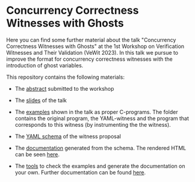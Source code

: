 # Concurrency Correctness Witnesses with Ghosts

Here you can find some further material about the talk "Concurrency Correctness Witnesses with Ghosts" at the 1st Workshop on Verification Witnesses and Their Validation (VeWit 2023). In this talk we pursue to improve the format for concurrency correctness witnesses with the introduction of ghost variables.

This repository contains the following materials:

* The [abstract](Abstract.pdf) submitted to the workshop

* The [slides](Slides.pdf) of the talk

* The [examples](examples) shown in the talk as proper C-programs. The folder contains the original program, the YAML-witness and the program that corresponds to this witness (by instrumenting the the witness).

* The [YAML schema](witness.schema.json) of the witness proposal

* The [documentation](docs) generated from the schema. The rendered HTML can be seen [here](https://ultimate-pa.github.io/VEWIT2023-ConcurrencyGhosts).

* The [tools](tools) to check the examples and generate the documentation on your own. Further documentation can be found [here](tools/README.md).
